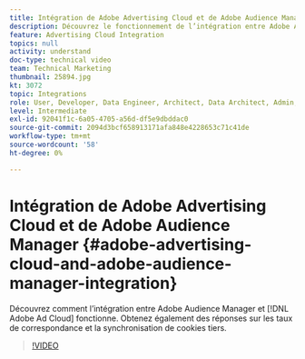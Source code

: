 ```yaml
---
title: Intégration de Adobe Advertising Cloud et de Adobe Audience Manager
description: Découvrez le fonctionnement de l’intégration entre Adobe Audience Manager et Adobe Ad Cloud. Obtenez également des réponses sur les taux de correspondance et la synchronisation de cookies tiers.
feature: Advertising Cloud Integration
topics: null
activity: understand
doc-type: technical video
team: Technical Marketing
thumbnail: 25894.jpg
kt: 3072
topic: Integrations
role: User, Developer, Data Engineer, Architect, Data Architect, Admin, Leader
level: Intermediate
exl-id: 92041f1c-6a05-4705-a56d-df5e9dbddac0
source-git-commit: 2094d3bcf658913171afa848e4228653c71c41de
workflow-type: tm+mt
source-wordcount: '58'
ht-degree: 0%

---
```


# Intégration de Adobe Advertising Cloud et de Adobe Audience Manager {#adobe-advertising-cloud-and-adobe-audience-manager-integration}

Découvrez comment l’intégration entre Adobe Audience Manager et [!DNL Adobe Ad Cloud] fonctionne. Obtenez également des réponses sur les taux de correspondance et la synchronisation de cookies tiers.

>[!VIDEO](https://video.tv.adobe.com/v/25894/?quality=12)
